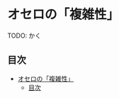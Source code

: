 # オセロの「複雑性」

TODO: かく

## 目次
<!--ts-->
   * [オセロの「複雑性」](#オセロの複雑性)
      * [目次](#目次)

<!-- Added by: runner, at: Thu Dec  3 15:13:42 UTC 2020 -->

<!--te-->
